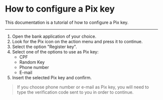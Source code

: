 # How to configure a Pix key

This documentation is a tutorial of how to configure a Pix key.

----------------------------------------

1. Open the bank application of your choice.
2. Look for the Pix icon on the action menu and press it to continue.
3. Select the option "Register key".
4. Select one of the options to use as Pix key:
   * CPF
   * Random Key
   * Phone number
   * E-mail
5. Insert the selected Pix key and confirm.
> If you choose phone number or e-mail as Pix key, you will need to type the verification code sent to you in order to continue.
